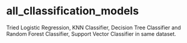 # all_cllassification_models
Tried Logistic Regression, KNN Classifier, Decision Tree Classifier and Random Forest Classifier, Support Vector Classifier in same dataset.
